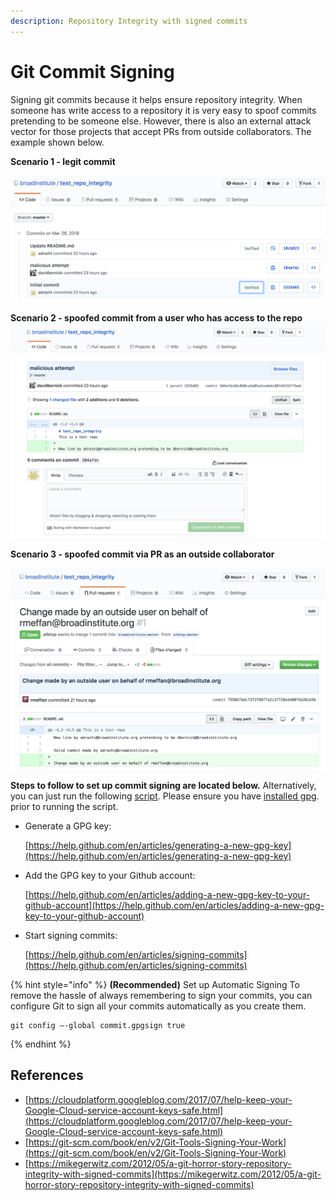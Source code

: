 ```yaml
---
description: Repository Integrity with signed commits
---
```


# Git Commit Signing

Signing git commits because it helps ensure repository integrity. When someone has write access to a repository it is very easy to spoof commits pretending to be someone else. However, there is also an external attack vector for those projects that accept PRs from outside collaborators. The example shown below.

**Scenario 1 - legit commit**

![Legitimate pull request](../../../.gitbook/assets/legit-commit.png)

**Scenario 2 - spoofed commit from a user who has access to the repo** ![Spoofed commit from user with access](<../../../.gitbook/assets/fake-commit (3) (2).png>)

**Scenario 3 - spoofed commit via PR as an outside collaborator**

![Spoofed commit from outside collaborator](<../../../.gitbook/assets/outside-pr (1) (1).png>)

**Steps to follow to set up commit signing are located below.** Alternatively, you can just run the following [script](https://github.com/broadinstitute/dsp-security-knowledgebase/blob/master/source/scripts/gitsign.sh). Please ensure you have [installed gpg](https://gpgtools.org). prior to running the script.

*   Generate a GPG key:

    [https://help.github.com/en/articles/generating-a-new-gpg-key](https://help.github.com/en/articles/generating-a-new-gpg-key)
*   Add the GPG key to your Github account:

    [https://help.github.com/en/articles/adding-a-new-gpg-key-to-your-github-account](https://help.github.com/en/articles/adding-a-new-gpg-key-to-your-github-account)
*   Start signing commits:

    [https://help.github.com/en/articles/signing-commits](https://help.github.com/en/articles/signing-commits)

{% hint style="info" %}
**(Recommended)** Set up Automatic Signing To remove the hassle of always remembering to sign your commits, you can configure Git to sign all your commits automatically as you create them.

```
git config –-global commit.gpgsign true
```
{% endhint %}

## References

* [https://cloudplatform.googleblog.com/2017/07/help-keep-your-Google-Cloud-service-account-keys-safe.html](https://cloudplatform.googleblog.com/2017/07/help-keep-your-Google-Cloud-service-account-keys-safe.html)
* [https://git-scm.com/book/en/v2/Git-Tools-Signing-Your-Work](https://git-scm.com/book/en/v2/Git-Tools-Signing-Your-Work)
* [https://mikegerwitz.com/2012/05/a-git-horror-story-repository-integrity-with-signed-commits](https://mikegerwitz.com/2012/05/a-git-horror-story-repository-integrity-with-signed-commits)

